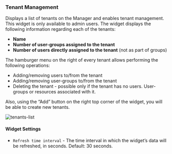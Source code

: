 ### Tenant Management
Displays a list of tenants on the Manager and enables tenant management. This widget is only available to admin users.
The widget displays the following information regarding each of the tenants:

* **Name**
* **Number of user-groups assigned to the tenant**
* **Number of users directly assigned to the tenant** (not as part of groups)
 
The hamburger menu on the right of every tenant allows performing the following operations:

* Adding/removing users to/from the tenant
* Adding/removing user-groups to/from the tenant 
* Deleting the tenant - possible only if the tenant has no users. User-groups or resources associated with it. 

Also, using the “Add” button on the right top corner of the widget, you will be able to create new tenants. 


![tenants-list](https://docs.cloudify.co/5.0.5/images/ui/widgets/tenants-list.png)

#### Widget Settings 
* `Refresh time interval` - The time interval in which the widget’s data will be refreshed, in seconds. Default: 30 seconds.
